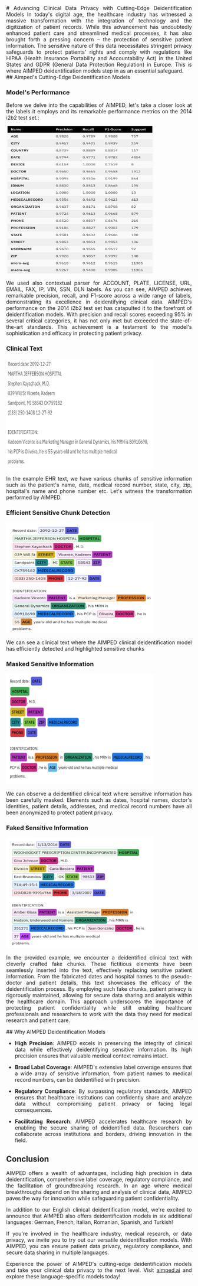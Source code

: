 <div style="text-align:justify">
# Advancing Clinical Data Privacy with Cutting-Edge Deidentification Models
In today's digital age, the healthcare industry has witnessed a massive transformation with the integration of technology and the digitization of patient records. While this advancement has undoubtedly enhanced patient care and streamlined medical processes, it has also brought forth a pressing concern – the protection of sensitive patient information. The sensitive nature of this data necessitates stringent privacy safeguards to protect patients' rights and comply with regulations like HIPAA (Health Insurance Portability and Accountability Act) in the United States and GDPR (General Data Protection Regulation) in Europe. This is where AIMPED deidentification models step in as an essential safeguard.
</div>
## Aimped's Cutting-Edge Deidentification Models
  
<div style="text-align:justify">
  <h3>Model's Performance</h3>
  <p>Before we delve into the capabilities of AIMPED, let's take a closer look at the labels it employs and its remarkable performance metrics on the 2014 i2b2 test set.:</p>
  <img src="media_files/advancing-clinical-data-privacy-with-cutting-edge-deidentification-models/models-performance.png" alt="2014 i2b2 test set" width="400" height="400" />
  <p>We used also contextual parser for ACCOUNT, PLATE, LICENSE, URL, EMAIL, FAX, IP, VIN, SSN, DLN labels. As you can see, AIMPED achieves remarkable precision, recall, and F1-score across a wide range of labels, demonstrating its excellence in deidentifying clinical data. AIMPED's performance on the 2014 i2b2 test set has catapulted it to the forefront of deidentification models. With precision and recall scores exceeding 95% in several critical categories, it has not only met but exceeded the state-of-the-art standards. This achievement is a testament to the model's sophistication and efficacy in protecting patient privacy.</p>
</div>

<div style="text-align:justify">
  <h3>Clinical Text</h3>
  <img src="media_files/advancing-clinical-data-privacy-with-cutting-edge-deidentification-models/example-ehr.png" alt="example ehr" width="400" height="300" />
  <p>In the example EHR text, we have various chunks of sensitive information such as the patient's name, date, medical record number, state, city, zip, hospital's name and phone number etc. Let's witness the transformation performed by AIMPED.</p>
</div>


<div style="text-align:justify">
  <h3>Efficient Sensitive Chunk Detection</h3>
  <img src="media_files/advancing-clinical-data-privacy-with-cutting-edge-deidentification-models/highlighted-chunks.png" alt="sarcastic-adult-man" width="400" height="300" />
  <p>We can see a clinical text where the AIMPED clinical deidentification model has efficiently detected and highlighted sensitive chunks</p>
</div>

<div style="text-align:justify">
  <h3>Masked Sensitive Information</h3>
  <img src="media_files/advancing-clinical-data-privacy-with-cutting-edge-deidentification-models/masked-chunks.png" alt="sarcastic-adult-man" width="400" height="300" />
  <p>We can observe a deidentified clinical text where sensitive information has been carefully masked. Elements such as dates, hospital names, doctor's identities, patient details, addresses, and medical record numbers have all been anonymized to protect patient privacy.</p>
</div>


<div style="text-align:justify">
  <h3>Faked Sensitive Information</h3>
  <img src="media_files/advancing-clinical-data-privacy-with-cutting-edge-deidentification-models/faked-chunks.png" alt="sarcastic-adult-man" width="400" height="300" />
  <p>In the provided example, we encounter a deidentified clinical text with cleverly crafted fake chunks. These fictitious elements have been seamlessly inserted into the text, effectively replacing sensitive patient information. From the fabricated dates and hospital names to the pseudo-doctor and patient details, this text showcases the efficacy of the deidentification process. By employing such fake chunks, patient privacy is rigorously maintained, allowing for secure data sharing and analysis within the healthcare domain. This approach underscores the importance of protecting patient confidentiality while still enabling healthcare professionals and researchers to work with the data they need for medical research and patient care.</p>
</div>

<div style="text-align:justify">
## Why AIMPED Deidentification Models

- **High Precision**: AIMPED excels in preserving the integrity of clinical data while effectively deidentifying sensitive information. Its high precision ensures that valuable medical context remains intact.

- **Broad Label Coverage**: AIMPED's extensive label coverage ensures that a wide array of sensitive information, from patient names to medical record numbers, can be deidentified with precision.

- **Regulatory Compliance**: By surpassing regulatory standards, AIMPED ensures that healthcare institutions can confidently share and analyze data without compromising patient privacy or facing legal consequences.

- **Facilitating Research**: AIMPED accelerates healthcare research by enabling the secure sharing of deidentified data. Researchers can collaborate across institutions and borders, driving innovation in the field.



## Conclusion
AIMPED offers a wealth of advantages, including high precision in data deidentification, comprehensive label coverage, regulatory compliance, and the facilitation of groundbreaking research. In an age where medical breakthroughs depend on the sharing and analysis of clinical data, AIMPED paves the way for innovation while safeguarding patient confidentiality.

In addition to our English clinical deidentification model, we're excited to announce that AIMPED also offers deidentification models in six additional languages: German, French, Italian, Romanian, Spanish, and Turkish!

If you're involved in the healthcare industry, medical research, or data privacy, we invite you to try out our versatile deidentification models. With AIMPED, you can ensure patient data privacy, regulatory compliance, and secure data sharing in multiple languages.

Experience the power of AIMPED's cutting-edge deidentification models and take your clinical data privacy to the next level. Visit [aimped.ai](https://dev.aimped.ai/models) and explore these language-specific models today!
</div> 
